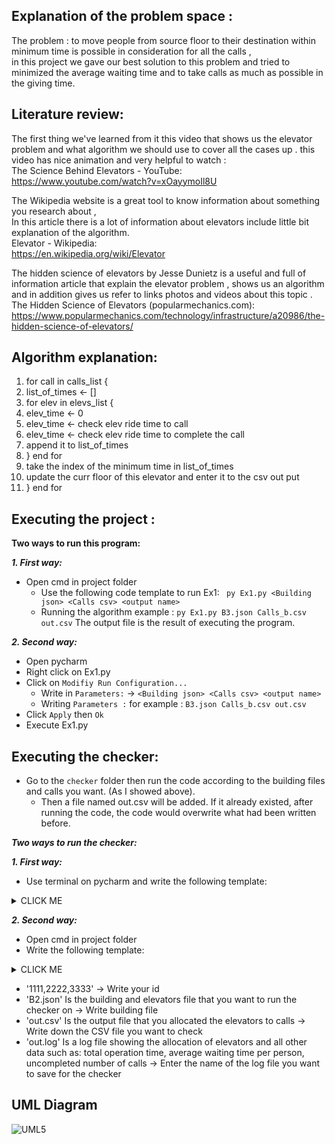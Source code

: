 

## Explanation of the problem space :  
The problem : to move people from source floor to their destination within minimum time is possible in consideration for all the calls ,  
in this project we gave our best solution to this problem and tried to minimized the average waiting time and to take calls as much as     possible in the giving time.  

## Literature review:  
The first thing we've learned from it this video that shows us the elevator problem and what algorithm we should use to cover all the cases   up . this video has nice animation and very helpful to watch :  
The Science Behind Elevators - YouTube:  
https://www.youtube.com/watch?v=xOayymoIl8U  

The Wikipedia website is a great tool to know information about something you research about ,  
In this article there is a lot of information about elevators include little bit explanation of the algorithm.  
Elevator - Wikipedia:  
https://en.wikipedia.org/wiki/Elevator  

The hidden science of elevators by Jesse Dunietz is a useful and full of information article that explain the elevator problem , shows us an   algorithm and in addition gives us refer to links photos and videos about this topic .  
The Hidden Science of Elevators (popularmechanics.com):  
https://www.popularmechanics.com/technology/infrastructure/a20986/the-hidden-science-of-elevators/  

## Algorithm explanation:

1. for call in calls_list {  
2. list_of_times <- []  
3. for elev in elevs_list {  
4. elev_time <- 0  
5. elev_time <- check elev ride time to call  
6. elev_time <- check elev ride time to complete the call  
7. append it to list_of_times  
8. } end for  
9. take the index of the minimum time in list_of_times  
10. update the curr floor of this elevator and enter it to the csv out put  
11. } end for  

## Executing the project :

**Two ways to run this program:**

**_1. First way:_**
  - Open cmd in project folder
    - Use the following code template to run Ex1: 
      ` py Ex1.py <Building json> <Calls csv> <output name>`
    - Running the algorithm example :
      `py Ex1.py B3.json Calls_b.csv out.csv`
  The output file is the result of executing the program.
  
 **_2. Second way:_**
  - Open pycharm
  - Right click on Ex1.py
  - Click on `Modifiy Run Configuration...`
    - Write in `Parameters:`  -> `<Building json> <Calls csv> <output name>`
    - Writing `Parameters :` for example : `B3.json Calls_b.csv out.csv`
  - Click `Apply` then `Ok`
  - Execute Ex1.py

## Executing the checker:

- Go to the `checker` folder then run the code according to the building files and calls you want. (As I showed above).
   - Then a file named out.csv will be added. If it already existed, after running the code, the code would overwrite what had been written before.

**_Two ways to run the checker:_**

**_1. First way:_**

- Use terminal on pycharm and write the following template:
<details><summary>CLICK ME</summary>
<p>   
  
      java -jar Ex1_checker_V1.2_obf.jar 1111,2222,3333 B2.json out.csv out.log 
  
</p>
</details>


 

**_2. Second way:_**

- Open cmd in project folder
- Write the following template:
<details><summary>CLICK ME</summary>
<p>   
  
      java -jar Ex1_checker_V1.2_obf.jar 1111,2222,3333 B2.json out.csv out.log 
  
</p>
</details>
 
- '1111,2222,3333' -> Write your id
 - 'B2.json' Is the building and elevators file that you want to run the checker on -> Write building file
 - 'out.csv' Is the output file that you allocated the elevators to calls -> Write down the CSV file you want to check
 - 'out.log' Is a log file showing the allocation of elevators and all other data such as: total operation time, average waiting time per person, uncompleted number of calls -> Enter the name of the log file you want to save for the checker











## UML Diagram

![UML5](https://user-images.githubusercontent.com/92351152/142615279-da823d6b-0ef1-4d50-82f0-971ae7e16017.jpg)



